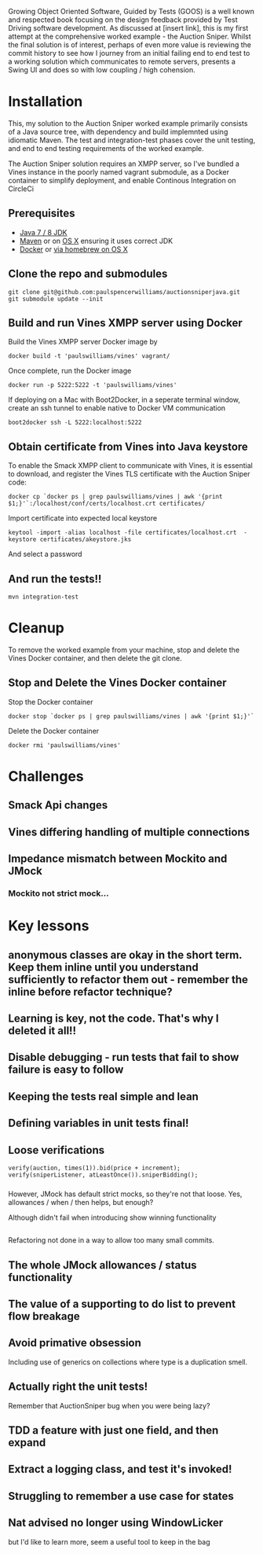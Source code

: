 Growing Object Oriented Software, Guided by Tests (GOOS) is a well known and respected book focusing on the design feedback provided by Test Driving software development. As discussed at [insert link], this is my first attempt at the comprehensive worked example - the Auction Sniper. Whilst the final solution is of interest, perhaps of even more value is reviewing the commit history to see how I journey from an initial failing end to end test to a working solution which communicates to remote servers, presents a Swing UI and does so with low coupling / high cohension.  


# Installation

This, my solution to the Auction Sniper worked example primarily consists of a Java source tree, with dependency and build implemnted using idiomatic Maven. The test and integration-test phases cover the unit testing, and end to end testing requirements of the worked example.  

The Auction Sniper solution requires an XMPP server, so I've bundled a Vines instance in the poorly named vagrant submodule, as a Docker container to simplify deployment, and enable Continous Integration on CircleCi


## Prerequisites

* [Java 7 / 8 JDK](http://www.oracle.com/technetwork/java/javase/downloads/jdk8-downloads-2133151.html)
* [Maven](http://maven.apache.org/download.cgi) or on [OS X](http://stackoverflow.com/questions/8826881/maven-install-on-mac-os-x) ensuring it uses correct JDK
* [Docker](https://www.docker.com) or [via homebrew on OS X](http://penandpants.com/2014/03/09/docker-via-homebrew/)

## Clone the repo and submodules
    git clone git@github.com:paulspencerwilliams/auctionsniperjava.git
    git submodule update --init

## Build and run Vines XMPP server using Docker
Build the Vines XMPP server Docker image by

    docker build -t 'paulswilliams/vines' vagrant/
    
Once complete, run the Docker image

    docker run -p 5222:5222 -t 'paulswilliams/vines'

If deploying on a Mac with Boot2Docker, in a seperate terminal window, create an ssh tunnel to enable native to Docker VM communication  

    boot2docker ssh -L 5222:localhost:5222

## Obtain certificate from Vines into Java keystore

To enable the Smack XMPP client to communicate with Vines, it is essential to download, and register the Vines TLS certificate with the Auction Sniper code:

    docker cp `docker ps | grep paulswilliams/vines | awk '{print $1;}'`:/localhost/conf/certs/localhost.crt certificates/

Import certificate into expected local keystore

    keytool -import -alias localhost -file certificates/localhost.crt  -keystore certificates/akeystore.jks 

And select a password

## And run the tests!!

    mvn integration-test

# Cleanup

To remove the worked example from your machine, stop and delete the Vines Docker container, and then delete the git clone. 

## Stop and Delete the Vines Docker container 

Stop the Docker container

    docker stop `docker ps | grep paulswilliams/vines | awk '{print $1;}'`

Delete the Docker container

    docker rmi 'paulswilliams/vines' 

# Challenges

## Smack Api changes

## Vines differing handling of multiple connections

## Impedance mismatch between Mockito and JMock
### Mockito not strict mock...

# Key lessons
 
## anonymous classes are okay in the short term. Keep them inline until you understand sufficiently to refactor them out - remember the inline before refactor technique?

## Learning is key, not the code. That's why I deleted it all!!

## Disable debugging - run tests that fail to show failure is easy to follow

## Keeping the tests real simple and lean

## Defining variables in unit tests final!

## Loose verifications

    verify(auction, times(1)).bid(price + increment);
    verify(sniperListener, atLeastOnce()).sniperBidding();
    
###
However, JMock has default strict mocks, so they're not that loose. Yes, allowances / when / then helps, but enough?

Although didn't fail when introducing show winning functionality

##
Refactoring not done in a way to allow too many small commits.

## The whole JMock allowances / status functionality

## The value of a supporting to do list to prevent flow breakage

## Avoid primative obsession

Including use of generics on collections where type is a duplication smell.

## Actually right the unit tests!

Remember that AuctionSniper bug when you were being lazy?


## TDD a feature with just one field, and then expand

## Extract a logging class, and test it's invoked!

## Struggling to remember a use case for states

## Nat advised no longer using WindowLicker

but I'd like to learn more, seem a useful tool to keep in the bag
